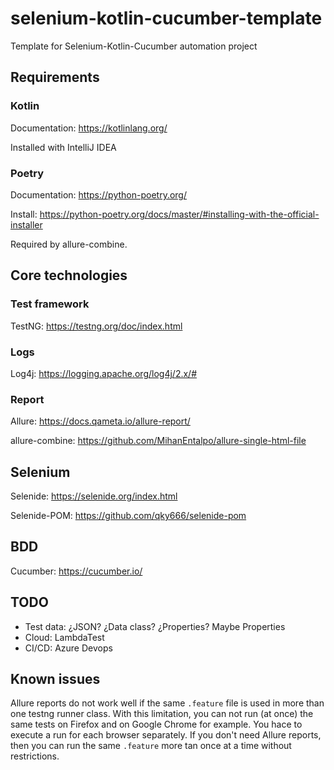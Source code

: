 # selenium-kotlin-cucumber-template
Template for Selenium-Kotlin-Cucumber automation project

## Requirements
### Kotlin
Documentation: https://kotlinlang.org/

Installed with IntelliJ IDEA

### Poetry
Documentation: https://python-poetry.org/

Install: https://python-poetry.org/docs/master/#installing-with-the-official-installer

Required by allure-combine.


## Core technologies
### Test framework
TestNG: https://testng.org/doc/index.html

### Logs
Log4j: https://logging.apache.org/log4j/2.x/#

### Report
Allure: https://docs.qameta.io/allure-report/

allure-combine: https://github.com/MihanEntalpo/allure-single-html-file

## Selenium
Selenide: https://selenide.org/index.html

Selenide-POM: https://github.com/qky666/selenide-pom

## BDD
Cucumber: https://cucumber.io/

## TODO
- Test data: ¿JSON? ¿Data class? ¿Properties? Maybe Properties
- Cloud: LambdaTest
- CI/CD: Azure Devops

## Known issues

Allure reports do not work well if the same `.feature` file is used in more than one testng runner class.
With this limitation, you can not run (at once) the same tests on Firefox and on Google Chrome for example. 
You hace to execute a run for each browser separately. 
If you don't need Allure reports, then you can run the same `.feature` more tan once at a time without restrictions.
